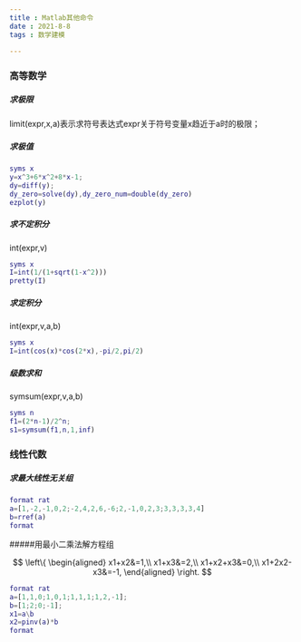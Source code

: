 ```yaml
---
title : Matlab其他命令
date : 2021-8-8
tags : 数学建模

---
```




### 高等数学

##### 求极限

limit(expr,x,a)表示求符号表达式expr关于符号变量x趋近于a时的极限；



##### 求极值

```matlab
syms x
y=x^3+6*x^2+8*x-1;
dy=diff(y);
dy_zero=solve(dy),dy_zero_num=double(dy_zero)
ezplot(y)
```



##### 求不定积分

int(expr,v)

```matlab
syms x
I=int(1/(1+sqrt(1-x^2)))
pretty(I)
```



##### 求定积分

int(expr,v,a,b)

```matlab
syms x
I=int(cos(x)*cos(2*x),-pi/2,pi/2)
```



##### 级数求和

symsum(expr,v,a,b)

```matlab
syms n
f1=(2*n-1)/2^n;
s1=symsum(f1,n,1,inf)
```



### 线性代数

##### 求最大线性无关组

```matlab
format rat
a=[1,-2,-1,0,2;-2,4,2,6,-6;2,-1,0,2,3;3,3,3,3,4]
b=rref(a)
format
```



#####用最小二乘法解方程组

$$
\left\{
\begin{aligned}
x1+x2&=1,\\
x1+x3&=2,\\
x1+x2+x3&=0,\\
x1+2x2-x3&=-1,
\end{aligned}
\right.
$$



```matlab
format rat
a=[1,1,0;1,0,1;1,1,1;1,2,-1];
b=[1;2;0;-1];
x1=a\b
x2=pinv(a)*b
format
```

